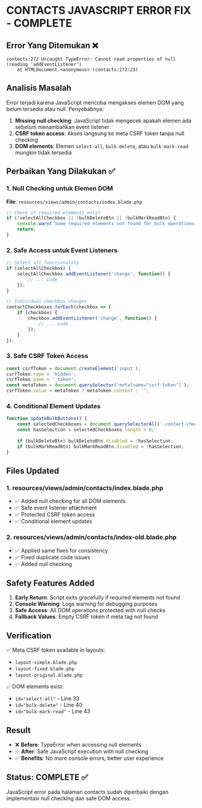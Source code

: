 # CONTACTS JAVASCRIPT ERROR FIX - COMPLETE

## Error Yang Ditemukan ❌
```
contacts:272 Uncaught TypeError: Cannot read properties of null (reading 'addEventListener')
    at HTMLDocument.<anonymous> (contacts:272:23)
```

## Analisis Masalah

Error terjadi karena JavaScript mencoba mengakses elemen DOM yang belum tersedia atau null. Penyebabnya:

1. **Missing null checking**: JavaScript tidak mengecek apakah elemen ada sebelum menambahkan event listener
2. **CSRF token access**: Akses langsung ke meta CSRF token tanpa null checking
3. **DOM elements**: Elemen `select-all`, `bulk-delete`, atau `bulk-mark-read` mungkin tidak tersedia

## Perbaikan Yang Dilakukan ✅

### 1. Null Checking untuk Elemen DOM
**File**: `resources/views/admin/contacts/index.blade.php`

```javascript
// Check if required elements exist
if (!selectAllCheckbox || !bulkDeleteBtn || !bulkMarkReadBtn) {
    console.warn('Some required elements not found for bulk operations');
    return;
}
```

### 2. Safe Access untuk Event Listeners
```javascript
// Select all functionality
if (selectAllCheckbox) {
    selectAllCheckbox.addEventListener('change', function() {
        // ... code
    });
}

// Individual checkbox changes
contactCheckboxes.forEach(checkbox => {
    if (checkbox) {
        checkbox.addEventListener('change', function() {
            // ... code
        });
    }
});
```

### 3. Safe CSRF Token Access
```javascript
const csrfToken = document.createElement('input');
csrfToken.type = 'hidden';
csrfToken.name = '_token';
const metaToken = document.querySelector('meta[name="csrf-token"]');
csrfToken.value = metaToken ? metaToken.content : '';
```

### 4. Conditional Element Updates
```javascript
function updateBulkButtons() {
    const selectedCheckboxes = document.querySelectorAll('.contact-checkbox:checked');
    const hasSelection = selectedCheckboxes.length > 0;
    
    if (bulkDeleteBtn) bulkDeleteBtn.disabled = !hasSelection;
    if (bulkMarkReadBtn) bulkMarkReadBtn.disabled = !hasSelection;
}
```

## Files Updated

### 1. resources/views/admin/contacts/index.blade.php
- ✅ Added null checking for all DOM elements
- ✅ Safe event listener attachment
- ✅ Protected CSRF token access
- ✅ Conditional element updates

### 2. resources/views/admin/contacts/index-old.blade.php
- ✅ Applied same fixes for consistency
- ✅ Fixed duplicate code issues
- ✅ Added null checking

## Safety Features Added

1. **Early Return**: Script exits gracefully if required elements not found
2. **Console Warning**: Logs warning for debugging purposes
3. **Safe Access**: All DOM operations protected with null checks
4. **Fallback Values**: Empty CSRF token if meta tag not found

## Verification

✅ Meta CSRF token available in layouts:
- `layout-simple.blade.php`
- `layout-fixed.blade.php`
- `layout-original.blade.php`

✅ DOM elements exist:
- `id="select-all"` - Line 33
- `id="bulk-delete"` - Line 40
- `id="bulk-mark-read"` - Line 43

## Result

- ❌ **Before**: TypeError when accessing null elements
- ✅ **After**: Safe JavaScript execution with null checking
- ✅ **Benefits**: No more console errors, better user experience

## Status: COMPLETE ✅

JavaScript error pada halaman contacts sudah diperbaiki dengan implementasi null checking dan safe DOM access.
